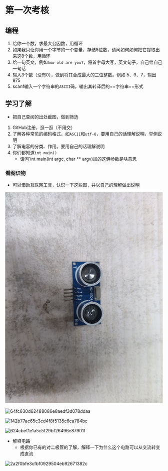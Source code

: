 # 第一次考核

## 编程

1. 给你一个数，求最大公因数，用循环
2. 如果我只让你用一个字节的一个变量，存储8位数，请问如何如何把它提取出来这8个数，用循环
3. 给一句英文，例如`how old are you?`，将首字母大写，英文句子，自己给自己一句话
4. 输入3个数（没有0），做到将其合成最大的三位整数。例如 5、9、7，输出975
5. scanf输入一个字符串的`ASCII`码，输出其转译后的==字符串==形式

## 学习了解

- 把自己查阅的出处截图，做到筛选

1. GitHub注册，逛一逛（不用交）
2. 了解各种常见的编码格式，如`ASCII`和`utf-8`，要用自己的话理解说明，举例说明
3. 了解电容的分类、作用。要用自己的话理解说明
4. 你们都知道`int main()`
   - 请问`int main(int argc, char ** argv)加的这俩参数是啥意思

### 看图识物

- 可以借助互联网工具，认识一下这些图，并以自己的理解做出说明

![7fa8dfcf3999543da51c98ce337dcb72](https://github.com/SunXun-creator/-/blob/main/142b77ac65c3cd4f8f5135c6ca784bc.jpg)

![64fc630d62488086e8aedf3d078ddaa](C:\Users\sunxun\Desktop\第一次考核\64fc630d62488086e8aedf3d078ddaa.jpg)

![142b77ac65c3cd4f8f5135c6ca784bc](C:\Users\sunxun\Desktop\第一次考核\142b77ac65c3cd4f8f5135c6ca784bc.jpg)

![624cbef1e1a5c5f29bf26496e87901f](C:\Users\sunxun\Desktop\第一次考核\624cbef1e1a5c5f29bf26496e87901f.jpg)


- 解释电路
  - 根据你已有的对二极管的了解，解释一下为什么这个电路可以从交流转变成直流

![2a2f0bfe3cfbf0929504eb92671382c](C:\Users\sunxun\Desktop\第一次考核\2a2f0bfe3cfbf0929504eb92671382c.png)
